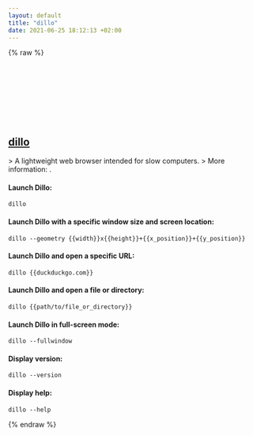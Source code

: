 ```yaml
---
layout: default
title: "dillo"
date: 2021-06-25 18:12:13 +02:00
---
```

{% raw %}
<h2 id="dillo">
  <a href="/en/common/dillo.html">dillo</a> <a href="#dillo"><svg class="icon">
    <use href="/assets/images/unicode_sprite.svg#link" />
  </svg></a>
</h2>
> A lightweight web browser intended for slow computers.
> More information: <https://www.dillo.org/>.

#### Launch Dillo:
```shell
dillo
```
#### Launch Dillo with a specific window size and screen location:
```shell
dillo --geometry {{width}}x{{height}}+{{x_position}}+{{y_position}}
```
#### Launch Dillo and open a specific URL:
```shell
dillo {{duckduckgo.com}}
```
#### Launch Dillo and open a file or directory:
```shell
dillo {{path/to/file_or_directory}}
```
#### Launch Dillo in full-screen mode:
```shell
dillo --fullwindow
```
#### Display version:
```shell
dillo --version
```
#### Display help:
```shell
dillo --help
```
{% endraw %}